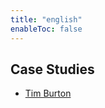 ```yaml
---
title: "english"
enableToc: false
---
```

## Case Studies
- [Tim Burton](notes/AE/ENGLISH/timBurton.md)